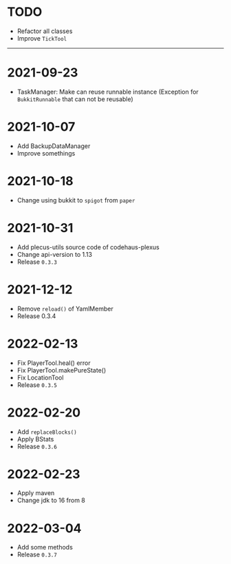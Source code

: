 # TODO
- Refactor all classes
- Improve `TickTool` 


--- 

# 2021-09-23
- TaskManager: Make can reuse runnable instance (Exception for `BukkitRunnable` that can not be reusable)

# 2021-10-07
- Add BackupDataManager 
- Improve somethings

# 2021-10-18
- Change using bukkit to `spigot` from `paper`

# 2021-10-31
- Add plecus-utils source code of codehaus-plexus
- Change api-version to 1.13
- Release `0.3.3`

# 2021-12-12
- Remove `reload()` of YamlMember
- Release 0.3.4

# 2022-02-13
- Fix PlayerTool.heal() error
- Fix PlayerTool.makePureState()
- Fix LocationTool
- Release `0.3.5`

# 2022-02-20
- Add `replaceBlocks()`
- Apply BStats
- Release `0.3.6`

# 2022-02-23
- Apply maven
- Change jdk to 16 from 8

# 2022-03-04
- Add some methods
- Release `0.3.7`





